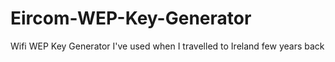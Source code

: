 Eircom-WEP-Key-Generator
========================

Wifi WEP Key Generator I've used when I travelled to Ireland few years back